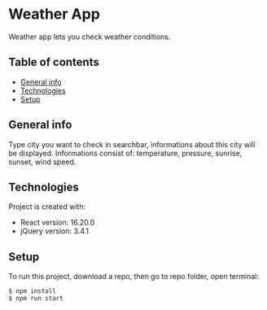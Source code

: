 # Weather App
Weather app lets you check weather conditions.
## Table of contents
* [General info](#general-info)
* [Technologies](#technologies)
* [Setup](#setup)

## General info
Type city you want to check in searchbar, informations about this city will be displayed. Informations consist of: temperature, pressure, sunrise, sunset, wind speed.
## Technologies
Project is created with:
* React version: 16.20.0
* jQuery version: 3.4.1
## Setup
To run this project, download a repo, then go to repo folder, open terminal:

```
$ npm install
$ npm run start
```

